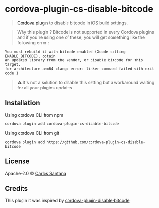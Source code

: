 # cordova-plugin-cs-disable-bitcode

> [Cordova plugin](https://github.com/csantanapr/cordova-plugin-cs-disable-bitcode) to disable bitcode in iOS build settings.

> Why this plugin ?
Bitcode is not supported in every Cordova plugins and if you're using one of these, you will get something like the following error :
```
You must rebuild it with bitcode enabled (Xcode setting ENABLE_BITCODE), obtain
an updated library from the vendor, or disable bitcode for this target.
for architecture arm64 clang: error: linker command failed with exit code 1
```

> :warning: It's not a solution to disable this setting but a workaround waiting for all your plugins updates.

## Installation

Using cordova CLI from npm
```
cordova plugin add cordova-plugin-cs-disable-bitcode
```
Using cordova CLI from git 
```
cordova plugin add https://github.com/cordova-plugin-cs-disable-bitcode
```

## License

Apache-2.0 © [Carlos Santana](http://twitter.com/alexiskofman)

## Credits
This plugin it was inspired by [cordova-plugin-disable-bitcode](https://www.npmjs.com/package/cordova-plugin-disable-bitcode)
